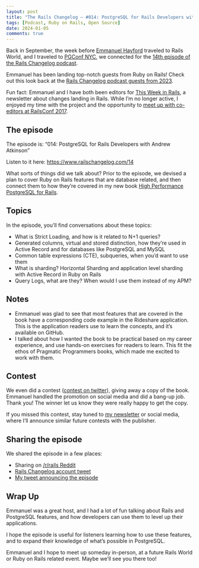 ```yaml
---
layout: post
title: "The Rails Changelog — #014: PostgreSQL for Rails Developers with Andrew Atkinson 🎙️"
tags: [Podcast, Ruby on Rails, Open Source]
date: 2024-01-05
comments: true
---
```


Back in September, the week before [Emmanuel Hayford](https://www.railschangelog.com/people/emmanuel-hayford) traveled to Rails World, and I traveled to [PGConf NYC](/blog/2023/10/10/pgconf-nyc-2023), we connected for the [14th episode of the Rails Changelog podcast](https://www.railschangelog.com/14).

Emmanuel has been landing top-notch guests from Ruby on Rails! Check out this look back at the [Rails Changelog podcast guests from 2023](https://twitter.com/siaw23/status/1740632809062924448).

Fun fact: Emmanuel and I have both been editors for [This Week in Rails](https://hayford.dev/about/), a newsletter about changes landing in Rails. While I’m no longer active, I enjoyed my time with the project and the opportunity to [meet up with co-editors at RailsConf 2017](/blog/2017/06/06/railsconf-2017).

## The episode

The episode is: “014: PostgreSQL for Rails Developers with Andrew Atkinson” 

Listen to it here: <https://www.railschangelog.com/14>

What sorts of things did we talk about? Prior to the episode, we devised a plan to cover Ruby on Rails features that are database related, and then connect them to how they’re covered in my new book [High Performance PostgreSQL for Rails](https://pragprog.com/titles/aapsql/high-performance-postgresql-for-rails/).

## Topics

In the episode, you’ll find conversations about these topics:

- What is Strict Loading, and how is it related to N+1 queries?
- Generated columns, virtual and stored distinction, how they’re used in Active Record and for databases like PostgreSQL and MySQL
- Common table expressions (CTE), subqueries, when you’d want to use them
- What is sharding? Horizontal Sharding and application level sharding with Active Record in Ruby on Rails
- Query Logs, what are they? When would I use them instead of my APM?

## Notes

- Emmanuel was glad to see that most features that are covered in the book have a corresponding code example in the Rideshare application. This is the application readers use to learn the concepts, and it’s available on GitHub.
- I talked about how I wanted the book to be practical based on my career experience, and use hands-on exercises for readers to learn. This fit the ethos of Pragmatic Programmers books, which made me excited to work with them.


## Contest

We even did a contest ([contest on twitter](https://twitter.com/railschangelog/status/1723012816825680201)), giving away a copy of the book. Emmanuel handled the promotion on social media and did a bang-up job. Thank you! The winner let us know they were really happy to get the copy.

If you missed this contest, stay tuned to [my newsletter](https://pgrailsbook.com/) or social media, where I’ll announce similar future contests with the publisher.


## Sharing the episode

We shared the episode in a few places:

- Sharing on [/r/rails Reddit](https://www.reddit.com/r/rails/comments/17mhz7p/14_talking_postgresql_with_andrew_atkinson/)
- [Rails Changelog account tweet](https://twitter.com/railschangelog/status/1720234615900656006)
- [My tweet announcing the episode](https://twitter.com/andatki/status/1720437672592752648)


## Wrap Up

Emmanuel was a great host, and I had a lot of fun talking about Rails and PostgreSQL features, and how developers can use them to level up their applications.

I hope the episode is useful for listeners learning how to use these features, and to expand their knowledge of what’s possible in PostgreSQL.

Emmanuel and I hope to meet up someday in-person, at a future Rails World or Ruby on Rails related event. Maybe we’ll see you there too!

